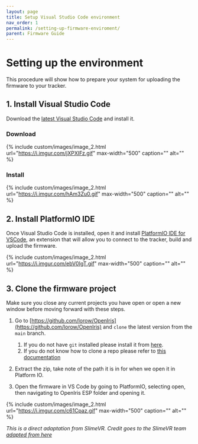 ```yaml
---
layout: page
title: Setup Visual Studio Code environment
nav_order: 1
permalink: /setting-up-firmware-enviroment/
parent: Firmware Guide
---
```


# Setting up the environment

This procedure will show how to prepare your system for uploading the firmware to your tracker.

## 1. Install Visual Studio Code

Download the [latest Visual Studio Code](https://code.visualstudio.com/download) and install it.

### Download

{% include custom/images/image_2.html url="https://i.imgur.com/jXPXIFz.gif" max-width="500" caption="" alt="" %}

### Install

{% include custom/images/image_2.html url="https://i.imgur.com/hAm3Zu0.gif" max-width="500" caption="" alt="" %}

## 2. Install PlatformIO IDE

Once Visual Studio Code is installed, open it and install [PlatformIO IDE for VSCode](https://marketplace.visualstudio.com/items?itemName=platformio.platformio-ide), an extension that will allow you to connect to the tracker, build and upload the firmware.

{% include custom/images/image_2.html url="https://i.imgur.com/ebV0IgT.gif" max-width="500" caption="" alt="" %}

## 3. Clone the firmware project

Make sure you close any current projects you have open or open a new window before moving forward with these steps.

1. Go to [https://github.com/lorow/OpenIris](https://github.com/lorow/OpenIris) and `clone` the latest version from the `main` branch.
   1. If you do not have `git` installed please install it from [here](https://git-scm.com/download/win).
   2. If you do not know how to clone a repo please refer to [this documentation](https://docs.github.com/en/repositories/creating-and-managing-repositories/cloning-a-repository)

2. Extract the zip, take note of the path it is in for when we open it in Platform IO.

3. Open the firmware in VS Code by going to PlatformIO, selecting open, then navigating to OpenIris ESP folder and opening it.

{% include custom/images/image_2.html url="https://i.imgur.com/c61Cpaz.gif" max-width="500" caption="" alt="" %}

_This is a direct adaptation from SlimeVR. Credit goes to the SlimeVR team [adapted from here](https://docs.slimevr.dev/firmware/setup-and-install.html)_
